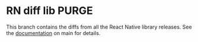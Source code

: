 # RN diff lib PURGE

This branch contains the diffs from all the React Native library releases.
See the [documentation](https://github.com/react-native-community/rn-diff-lib-purge/blob/master/README.md) on main for details.
